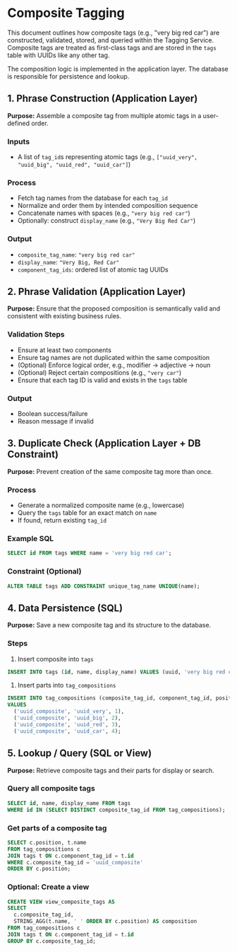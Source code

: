# Composite Tagging

This document outlines how composite tags (e.g., "very big red car") are constructed, validated, stored, and queried within the Tagging Service. Composite tags are treated as first-class tags and are stored in the `tags` table with UUIDs like any other tag.

The composition logic is implemented in the application layer. The database is responsible for persistence and lookup.

## 1. Phrase Construction (Application Layer)

**Purpose:** Assemble a composite tag from multiple atomic tags in a user-defined order.

### Inputs

- A list of `tag_id`s representing atomic tags (e.g., `["uuid_very", "uuid_big", "uuid_red", "uuid_car"]`)

### Process

- Fetch tag names from the database for each `tag_id`
- Normalize and order them by intended composition sequence
- Concatenate names with spaces (e.g., `"very big red car"`)
- Optionally: construct `display_name` (e.g., `"Very Big Red Car"`)

### Output

- `composite_tag_name`: `"very big red car"`
- `display_name`: `"Very Big, Red Car"`
- `component_tag_ids`: ordered list of atomic tag UUIDs

## 2. Phrase Validation (Application Layer)

**Purpose:** Ensure that the proposed composition is semantically valid and consistent with existing business rules.

### Validation Steps

- Ensure at least two components
- Ensure tag names are not duplicated within the same composition
- (Optional) Enforce logical order, e.g., modifier → adjective → noun
- (Optional) Reject certain compositions (e.g., `"very car"`)
- Ensure that each tag ID is valid and exists in the `tags` table

### Output

- Boolean success/failure
- Reason message if invalid

## 3. Duplicate Check (Application Layer + DB Constraint)

**Purpose:** Prevent creation of the same composite tag more than once.

### Process

- Generate a normalized composite name (e.g., lowercase)
- Query the `tags` table for an exact match on `name`
- If found, return existing `tag_id`

### Example SQL

```sql
SELECT id FROM tags WHERE name = 'very big red car';
```

### Constraint (Optional)

```sql
ALTER TABLE tags ADD CONSTRAINT unique_tag_name UNIQUE(name);
```

## 4. Data Persistence (SQL)

**Purpose:** Save a new composite tag and its structure to the database.

### Steps

1. Insert composite into `tags`

```sql
INSERT INTO tags (id, name, display_name) VALUES (uuid, 'very big red car', 'Very Big Red Car');
```

1. Insert parts into `tag_compositions`

```sql
INSERT INTO tag_compositions (composite_tag_id, component_tag_id, position)
VALUES
  ('uuid_composite', 'uuid_very', 1),
  ('uuid_composite', 'uuid_big', 2),
  ('uuid_composite', 'uuid_red', 3),
  ('uuid_composite', 'uuid_car', 4);
```

## 5. Lookup / Query (SQL or View)

**Purpose:** Retrieve composite tags and their parts for display or search.

### Query all composite tags

```sql
SELECT id, name, display_name FROM tags
WHERE id IN (SELECT DISTINCT composite_tag_id FROM tag_compositions);
```

### Get parts of a composite tag

```sql
SELECT c.position, t.name
FROM tag_compositions c
JOIN tags t ON c.component_tag_id = t.id
WHERE c.composite_tag_id = 'uuid_composite'
ORDER BY c.position;
```

### Optional: Create a view

```sql
CREATE VIEW view_composite_tags AS
SELECT
  c.composite_tag_id,
  STRING_AGG(t.name, ' ' ORDER BY c.position) AS composition
FROM tag_compositions c
JOIN tags t ON c.component_tag_id = t.id
GROUP BY c.composite_tag_id;
```
